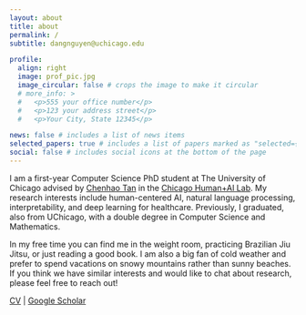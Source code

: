 ```yaml
---
layout: about
title: about
permalink: /
subtitle: dangnguyen@uchicago.edu

profile:
  align: right
  image: prof_pic.jpg
  image_circular: false # crops the image to make it circular
  # more_info: >
  #   <p>555 your office number</p>
  #   <p>123 your address street</p>
  #   <p>Your City, State 12345</p>

news: false # includes a list of news items
selected_papers: true # includes a list of papers marked as "selected={true}"
social: false # includes social icons at the bottom of the page
---
```


I am a first-year Computer Science PhD student at The University of Chicago advised by [Chenhao Tan](https://chenhaot.com/) in the [Chicago Human+AI Lab](https://chicagohai.github.io/). My research interests include human-centered AI, natural language processing, interpretability, and deep learning for healthcare. Previously, I graduated, also from UChicago, with a double degree in Computer Science and Mathematics. 

In my free time you can find me in the weight room, practicing Brazilian Jiu Jitsu, or just reading a good book. I am also a big fan of cold weather and prefer to spend vacations on snowy mountains rather than sunny beaches. If you think we have similar interests and would like to chat about research, please feel free to reach out!

[CV](assets/pdf/cv.pdf)  \|  [Google Scholar](https://scholar.google.com/citations?user=ZD4Z0Z4AAAAJ)

<!-- Write your biography here. Tell the world about yourself. Link to your favorite [subreddit](http://reddit.com). You can put a picture in, too. The code is already in, just name your picture `prof_pic.jpg` and put it in the `img/` folder.

Put your address / P.O. box / other info right below your picture. You can also disable any of these elements by editing `profile` property of the YAML header of your `_pages/about.md`. Edit `_bibliography/papers.bib` and Jekyll will render your [publications page](/al-folio/publications/) automatically.

Link to your social media connections, too. This theme is set up to use [Font Awesome icons](https://fontawesome.com/) and [Academicons](https://jpswalsh.github.io/academicons/), like the ones below. Add your Facebook, Twitter, LinkedIn, Google Scholar, or just disable all of them. -->

